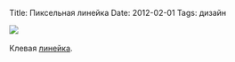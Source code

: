 Title: Пиксельная линейка
Date: 2012-02-01
Tags: дизайн

<div class="text"><img src="http://dl.dropbox.com/u/140528/site/pixel-ruler.jpg" /><br /><br />
Клевая <a href="http://www.vbg.si/en/visual/communication/pixel-ruler">линейка</a>.</div>